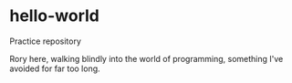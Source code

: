# hello-world
Practice repository

Rory here, walking blindly into the world of programming, something I've avoided for far too long.
